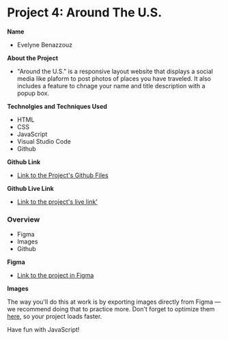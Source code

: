 # Project 4: Around The U.S.

**Name**

- Evelyne Benazzouz

**About the Project**

- "Around the U.S." is a responsive layout website that
  displays a social media like plaform to post photos of
  places you have traveled. It also includes a feature to
  chnage your name and title description with a popup box.

**Technolgies and Techniques Used**

- HTML
- CSS
- JavaScript
- Visual Studio Code
- Github

**Github Link**

- [Link to the Project's Github Files](https://github.com/vdp-eve/web_project_4)

**Github Live Link**

- [Link to the project's live link'](https://vdp-eve.github.io/web_project_4/)

### Overview

- Figma
- Images
- Github

**Figma**

- [Link to the project in Figma](https://www.figma.com/file/SurN1jaeEQIhuZEDMhmWWf/Sprint-4-Around-The-U.S.-desktop-mobile?node-id=0%3A1)

**Images**

The way you'll do this at work is by exporting images directly from Figma — we recommend doing that to practice more. Don't forget to optimize them [here](https://tinypng.com/), so your project loads faster.

Have fun with JavaScript!
